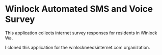 # Winlock Automated SMS and Voice Survey

This application collects internet survey responses for residents in Winlock Wa.

I cloned this application for the winlockneedsinternet.com organization.
